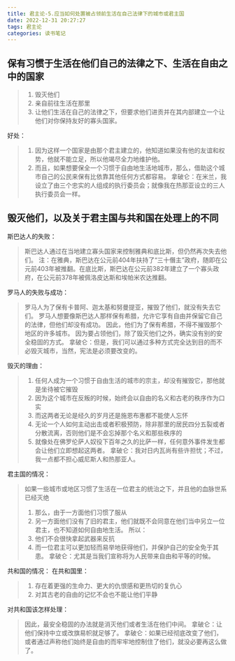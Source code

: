 ```yaml
---
title: 君主论-5.应当如何处置被占领前生活在自己法律下的城市或君主国
date: 2022-12-31 20:27:27
tags: 君主论
categories: 读书笔记
---
```


## 保有习惯于生活在他们自己的法律之下、生活在自由之中的国家
> 1. 毁灭他们
> 2. 亲自前往生活在那里
> 3. 让他们生活在自己的法律之下，但要求他们进贡并在其内部建立一个让他们对你保持友好的寡头国家。

好处：
> 1. 因为这样一个国家是由那个君主建立的，他知道如果没有他的友谊和权势，他就不能立足，所以他竭尽全力地维护他。
> 2. 而且，如果想要保全一个习惯于自由地生活地城市，那么，借助这个城市自己的公民来保有比依靠其他任何方式都容易。
> 拿破仑：在米兰，我设立了由三个忠实的人组成的执行委员会；就像我在热那亚设立的三人执行委员会一样。

## 毁灭他们，以及关于君主国与共和国在处理上的不同
斯巴达人的失败：
> 斯巴达人通过在当地建立寡头国家来控制雅典和底比斯，但仍然再次失去他们。
> 注：在雅典，斯巴达在公元前404年扶持了“三十僭主”政府，随即在公元前403年被推翻。在底比斯，斯巴达在公元前382年建立了一个寡头政府，在公元前378年被佩洛皮达斯和埃帕米农达推翻。

罗马人的失败与成功：
> 罗马人为了保有卡普阿、迦太基和努曼提亚，摧毁了他们，就没有失去它们。
> 罗马人想要像斯巴达人那样保有希腊，允许它享有自由并保留它自己的法律，但他们却没有成功。
> 因此，他们为了保有希腊，不得不摧毁那个地区的许多城市。
> 因为要占领他们，除了毁灭他们之外，确实没有别的安全稳固的方式。
> 拿破仑：但是，我们可以通过多种方式完全达到目的而不必毁灭城市，当然，宪法是必须要改变的。

毁灭的理由：
> 1. 任何人成为一个习惯于自由生活的城市的宗主，却没有摧毁它，那他就是坐待被它摧毁
> 2. 因为这个城市在反叛的时候，始终会以自由的名义和古老的秩序作为口实
> 3. 而这两者无论是经久的岁月还是施恩布惠都不能使人忘怀
> 4. 无论一个人如何主动出击或者积极预防，除非那里的居民四分五裂或者分散流离，否则他们是不会忘掉那个名义和那些秩序的
> 5. 就像处在佛罗伦萨人奴役下百年之久的比萨一样，任何意外事件发生都会让他们立即想起这两者。
> 拿破仑：我对日内瓦尚有些许担忧；不过，我一点都不担心威尼斯人和热那亚人。

君主国的情况：
> 如果一些城市或地区习惯了生活在一位君主的统治之下，并且他的血脉世系已经灭绝
> 1. 那么，由于一方面他们习惯了服从
> 2. 另一方面他们没有了旧的君主，他们就既不会同意在他们当中另立一位君主，也不知道如何自由地生活。
> 所以：
> 1. 他们不会很快拿起武器来反抗
> 2. 而一位君主可以更加轻而易举地获得他们，并保护自己的安全免于其患。
> 拿破仑：尤其是当我们宣称将为人民带来自由和平等的时候。

共和国的情况：
在共和国里：
> 1. 存在着更强的生命力、更大的仇恨感和更热切的复仇心
> 2. 对其古老的自由的记忆不会也不能让他们平静

对共和国该怎样处理：
> 因此，最安全稳固的办法就是消灭他们或者生活在他们中间。
> 拿破仑：让他们保持中立或改旗易帜就足够了。
> 拿破仑：如果已经彻底改变了他们，或者通过声称他们始终是自由的而牢牢地控制住了他们，就没必要再这么做了。

